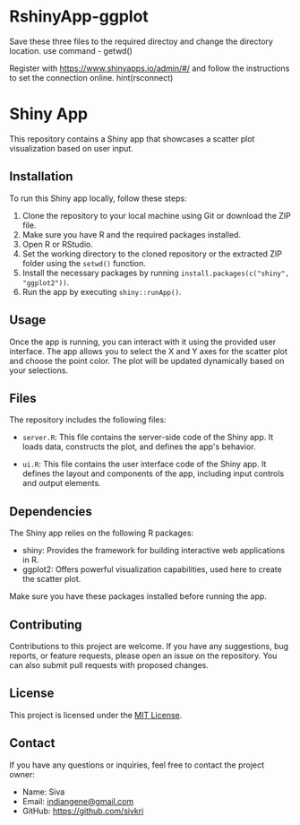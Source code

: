 # RshinyApp-ggplot

Save these three files to the required directoy and change the directory location. use command - getwd()

Register with https://www.shinyapps.io/admin/#/ and follow the instructions to set the connection online. hint(rsconnect)


# Shiny App

This repository contains a Shiny app that showcases a scatter plot visualization based on user input.

## Installation

To run this Shiny app locally, follow these steps:

1. Clone the repository to your local machine using Git or download the ZIP file.
2. Make sure you have R and the required packages installed.
3. Open R or RStudio.
4. Set the working directory to the cloned repository or the extracted ZIP folder using the `setwd()` function.
5. Install the necessary packages by running `install.packages(c("shiny", "ggplot2"))`.
6. Run the app by executing `shiny::runApp()`.

## Usage

Once the app is running, you can interact with it using the provided user interface. The app allows you to select the X and Y axes for the scatter plot and choose the point color. The plot will be updated dynamically based on your selections.

## Files

The repository includes the following files:

- `server.R`: This file contains the server-side code of the Shiny app. It loads data, constructs the plot, and defines the app's behavior.

- `ui.R`: This file contains the user interface code of the Shiny app. It defines the layout and components of the app, including input controls and output elements.

## Dependencies

The Shiny app relies on the following R packages:

- shiny: Provides the framework for building interactive web applications in R.
- ggplot2: Offers powerful visualization capabilities, used here to create the scatter plot.

Make sure you have these packages installed before running the app.

## Contributing

Contributions to this project are welcome. If you have any suggestions, bug reports, or feature requests, please open an issue on the repository. You can also submit pull requests with proposed changes.

## License

This project is licensed under the [MIT License](LICENSE).

## Contact

If you have any questions or inquiries, feel free to contact the project owner:

- Name: Siva
- Email: indiangene@gmail.com
- GitHub: https://github.com/sivkri

